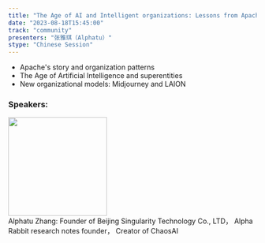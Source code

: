 ```yaml
---
title: "The Age of AI and Intelligent organizations: Lessons from Apache"
date: "2023-08-18T15:45:00" 
track: "community"
presenters: "张雅琪（Alphatu）"
stype: "Chinese Session"
---
```

- Apache's story and organization patterns
- The Age of Artificial Intelligence and superentities
- New organizational models: Midjourney and LAION
 ### Speakers: 
 <img src="https://img.bagevent.com/resource/20230616/1759363370.jpeg" width="200" /><br>Alphatu Zhang: Founder of Beijing Singularity Technology Co., LTD， Alpha Rabbit research notes founder， Creator of ChaosAI
 <br><br>